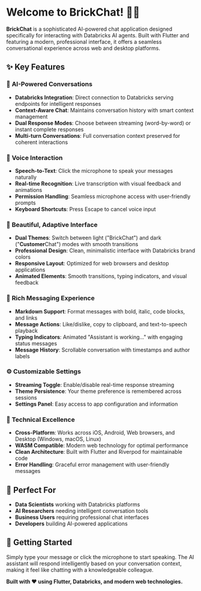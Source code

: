 # Welcome to BrickChat! 🧱💬

**BrickChat** is a sophisticated AI-powered chat application designed specifically for interacting with Databricks AI agents. Built with Flutter and featuring a modern, professional interface, it offers a seamless conversational experience across web and desktop platforms.

## ✨ Key Features

### 🎯 **AI-Powered Conversations**
- **Databricks Integration**: Direct connection to Databricks serving endpoints for intelligent responses
- **Context-Aware Chat**: Maintains conversation history with smart context management
- **Dual Response Modes**: Choose between streaming (word-by-word) or instant complete responses
- **Multi-turn Conversations**: Full conversation context preserved for coherent interactions

### 🎤 **Voice Interaction**
- **Speech-to-Text**: Click the microphone to speak your messages naturally
- **Real-time Recognition**: Live transcription with visual feedback and animations
- **Permission Handling**: Seamless microphone access with user-friendly prompts
- **Keyboard Shortcuts**: Press Escape to cancel voice input

### 🎨 **Beautiful, Adaptive Interface**
- **Dual Themes**: Switch between light ("BrickChat") and dark ("**Customer**Chat") modes with smooth transitions
- **Professional Design**: Clean, minimalistic interface with Databricks brand colors
- **Responsive Layout**: Optimized for web browsers and desktop applications
- **Animated Elements**: Smooth transitions, typing indicators, and visual feedback

### 💬 **Rich Messaging Experience**
- **Markdown Support**: Format messages with bold, italic, code blocks, and links
- **Message Actions**: Like/dislike, copy to clipboard, and text-to-speech playback
- **Typing Indicators**: Animated "Assistant is working..." with engaging status messages
- **Message History**: Scrollable conversation with timestamps and author labels

### ⚙️ **Customizable Settings**
- **Streaming Toggle**: Enable/disable real-time response streaming
- **Theme Persistence**: Your theme preference is remembered across sessions
- **Settings Panel**: Easy access to app configuration and information

### 🔧 **Technical Excellence**
- **Cross-Platform**: Works across iOS, Android, Web browsers, and Desktop (Windows, macOS, Linux)
- **WASM Compatible**: Modern web technology for optimal performance
- **Clean Architecture**: Built with Flutter and Riverpod for maintainable code
- **Error Handling**: Graceful error management with user-friendly messages

## 🎯 **Perfect For**
- **Data Scientists** working with Databricks platforms
- **AI Researchers** needing intelligent conversation tools
- **Business Users** requiring professional chat interfaces
- **Developers** building AI-powered applications

## 🚀 **Getting Started**
Simply type your message or click the microphone to start speaking. The AI assistant will respond intelligently based on your conversation context, making it feel like chatting with a knowledgeable colleague.

**Built with ❤️ using Flutter, Databricks, and modern web technologies.**